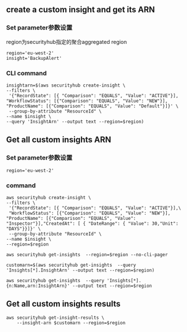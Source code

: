 ## create a custom insight and get its ARN
### Set parameter参数设置

region为securityhub指定的聚合aggregated region

```
region='eu-west-2'
insight='BackupAlert'
```

### CLI command 
```
insightarn=$(aws securityhub create-insight \
--filters \
 '{"RecordState": [{ "Comparison": "EQUALS", "Value": "ACTIVE"}], "WorkflowStatus": [{"Comparison": "EQUALS", "Value": "NEW"}], "ProductName": [{"Comparison": "EQUALS", "Value": "Default"}]}' \
 --group-by-attribute "ResourceId" \
--name $insight \
--query 'InsightArn' --output text --region=$region)
```
## Get all custom insights ARN
### Set parameter参数设置
```
region='eu-west-2'

```
### command
```
aws securityhub create-insight \
--filters \
 '{"RecordState": [{ "Comparison": "EQUALS", "Value": "ACTIVE"}],\
 "WorkflowStatus": [{"Comparison": "EQUALS", "Value": "NEW"}], "ProductName": [{"Comparison": "EQUALS", "Value": "Inspector"}],"CreatedAt": [ { "DateRange": { "Value": 30,"Unit": "DAYS"}}]}' \
 --group-by-attribute "ResourceId" \
--name $insight \
--region=$region
```
```
aws securityhub get-insights  --region=$region --no-cli-pager
```
```
customarn=$(aws securityhub get-insights  --query 'Insights[*].InsightArn' --output text --region=$region)
```
```
aws securityhub get-insights  --query 'Insights[*].{n:Name,arn:InsightArn}' --output text --region=$region
```
## Get all custom insights results
```
aws securityhub get-insight-results \
    --insight-arn $customarn --region=$region
```
